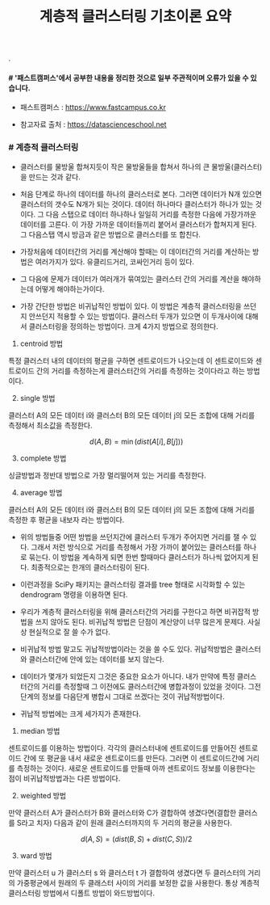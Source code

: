 ﻿---
layout: post
title: "계층적 클러스터링 기초이론 요약"
tags: [머신러닝]
comments: true
---

.


#### # '패스트캠퍼스'에서 공부한 내용을 정리한 것으로 일부 주관적이며 오류가 있을 수 있습니다.

- 패스트캠퍼스 : https://www.fastcampus.co.kr

- 참고자료 출처 : https://datascienceschool.net

### # 계층적 클러스터링

- 클러스터를 물방울 합쳐지듯이 작은 물방울들을 합쳐서 하나의 큰 물방울(클러스터)을 만드는 것과 같다. 


- 처음 단계로 하나의 데이터를 하나의 클러스터로 본다. 그러면 데이터가 N개 있으면 클러스터의 갯수도 N개가 되는 것이다. 데이터 하나마다 클러스터가 하나가 있는 것이다. 그 다음 스탭으로 데이터 하나하나 일일히 거리를 측정한 다음에 가장가까운 데이터를 고른다. 이 가장 가까운 데이터들끼리 붙어서 클러스터가 합쳐지게 된다. 그 다음스탭 역시 방금과 같은 방법으로 클러스터를 또 합친다. 


- 가장처음에 데이터간의 거리를 계산해야 할때는 이 데이터간의 거리를 계산하는 방법은 여러가지가 있다. 유클리드거리, 코싸인거리 등이 있다. 


- 그 다음에 문제가 데이터가 여러개가 묶여있는 클러스터 간의 거리를 계산을 해야하는데 어떻게 해야하는가이다. 


- 가장 간단한 방법은 비귀납적인 방법이 있다. 이 방법은 계층적 클러스터링을 쓰던지 안쓰던지 적용할 수 있는 방법이다. 클러스터 두개가 있으면 이 두개사이에 대해서 클러스터링을 정의하는 방법이다. 크게 4가지 방법으로 정의한다.

1) centroid 방법

특정 클러스터 내의 데이터의 평균을 구하면 센트로이드가 나오는데 이 센트로이드와 센트로이드 간의 거리를 측정하는게 클러스터간의 거리를 측정하는 것이다라고 하는 방법이다. 

2) single 방법

클러스터  A의 모든 데이터  i와 클러스터 B의 모든 데이터 j의 모든 조합에 대해 거리를 측정해서 최소값을 측정한다.

$$\ d(A,B) = \min(dist(A[i],B[j])) $$


3) complete 방법

싱글방법과 정반대 방법으로 가장 멀리떨어져 있는 거리를 측정한다.


4) average 방법

클러스터  A의 모든 데이터 i와 클러스터 B의 모든 데이터 j의 모든 조합에 대해 거리를 측정한 후 평균을 내보자 라는 방법이다.


- 위의 방법들중 어떤 방법을 쓰던지간에 클러스터 두개가 주어지면 거리를 잴 수 있다. 그래서 저런 방식으로 거리를 측정해서 가장 가까이 붙어있는 클러스터를 하나로 묶는다. 이 방법을 계속하게 되면 한번 할때마다 클러스터가 하나씩 없어지게 된다. 최종적으로는 한개의 클러스터링이 된다. 


- 이런과정을 SciPy 패키지는 클러스터링 결과를 tree 형태로 시각화할 수 있는 dendrogram 명령을 이용하면 된다.

- 우리가 계층적 클러스터링을 위해 클러스터간의 거리를 구한다고 하면 비귀잡적 방법을 쓰지 않아도 된다. 비귀납적 방법은 단점이 계산양이 너무 많은게 문제다. 사실상 현실적으로 잘 쓸 수가 없다.


- 비귀납적 방법 말고도 귀납적방법이라는 것을 쓸 수도 있다. 귀납적방법은 클러스터와 클러스터간에 안에 있는 데이터를 보지 않는다.


- 데이터가 몇개가 되었든지 그것은 중요한 요소가 아니다. 내가 만약에 특정 클러스터간의 거리를 측정할때 그 이전에도 클러스터간에 병합과정이 있었을 것이다. 그전단계의 정보를 다음단계 병합시 그대로 쓰겠다는 것이 귀납적방법이다.  


- 귀납적 방법에는 크게 세가지가 존재한다.

1) median 방법

센트로이드를 이용하는 방법이다. 각각의 클러스터내에 센트로이드를 만들어진 센트로이드 간에 또 평균을 내서 새로운 센트로이드를 만든다. 그러면 이 센트로이드간에 거리를 측정하는 것이다. 새로운 센트로이드를 만들때 아까 센트로이드 정보를 이용한다는 점이 비귀납적방법과는 다른 방법이다.

2) weighted 방법

만약 클러스터  A가 클러스터가  B와 클러스터와 C가 결합하여 생겼다면(결합한 클러스를 S라고 치자) 다음과 같이 원래 클러스터까지의 두 거리의 평균을 사용한다.

$$\ d(A,S) = (dist(B,S) + dist(C,S))/2 $$


3) ward 방법

만약 클러스터  u 가 클러스터  s 와 클러스터  t 가 결합하여 생겼다면 두 클러스터의 거리의 가중평균에서 원래의 두 클래스터 사이의 거리를 보정한 값을 사용한다. 통상 계층적 클러스터링 방법에서 디폴트 방법이 와드방법이다.
